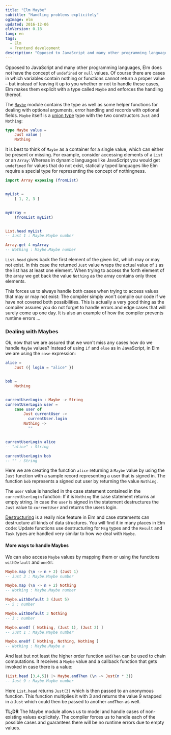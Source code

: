 ```yaml
---
title: "Elm Maybe"
subtitle: "Handling problems explicitely"
ogImage: elm
updated: 2016-12-06
elmVersion: 0.18
lang: en
tags:
  - Elm
  - Frontend development
description: "Opposed to JavaScript and many other programming languages, Elm does not have the concept of undefined or null values. Of course there are cases in which variables contain nothing or functions cannot return a proper value – but instead of leaving it up to you whether or not to handle these cases, Elm makes them explicit with a type called Maybe and enforces the handling thereof."
---
```


Opposed to JavaScript and many other programming languages, Elm does not have the concept of `undefined` or `null` values. Of course there are cases in which variables contain nothing or functions cannot return a proper value – but instead of leaving it up to you whether or not to handle these cases, Elm makes them explicit with a type called `Maybe` and enforces the handling thereof.

<!-- more -->

The [`Maybe`](http://package.elm-lang.org/packages/elm-lang/core/3.0.0/Maybe) module contains the type as well as some helper functions for dealing with  optional arguments, error handling and records with optional fields. `Maybe` itself is a [union type](/articles/elm-data-structures-union-type.html) type with the two constructors `Just` and `Nothing`:

```elm
type Maybe value =
    Just value |
    Nothing
```

It is best to think of `Maybe` as a container for a single value, which can either be present or missing. For example, consider accessing elements of a `List` or an `Array`: Whereas in dynamic languages like JavaScript you would get `undefined` for values that do not exist, statically typed languages like Elm require a special type for representing the concept of nothingness.

```elm
import Array exposing (fromList)


myList =
    [ 1, 2, 3 ]


myArray =
    (fromList myList)


List.head myList
-- Just 1 : Maybe.Maybe number

Array.get 4 myArray
-- Nothing : Maybe.Maybe number
```

`List.head` gives back the first element of the given list, which may or may not exist. In this case the returned `Just` value wraps the actual value of `1` as the list has at least one element. When trying to access the forth element of the array we get back the value `Nothing` as the array contains only three elements.

This forces us to always handle both cases when trying to access values that may or may not exist: The compiler simply won't compile our code if we have not covered both possibilities. This is actually a very good thing as the compiler assures you do not forget to handle errors and edge cases that will surely come up one day. It is also an example of how the compiler prevents runtime errors …

### Dealing with Maybes

Ok, now that we are assured that we won't miss any cases how do we handle `Maybe` values? Instead of using `if` and `else` as in JavaScript, in Elm we are using the `case` expression:

```elm
alice =
    Just ({ login = "alice" })


bob =
    Nothing


currentUserLogin : Maybe -> String
currentUserLogin user =
    case user of
        Just currentUser ->
          currentUser.login
        Nothing ->
          ""


currentUserLogin alice
-- "alice" : String

currentUserLogin bob
-- "" : String
```

Here we are creating the function `alice` returning a `Maybe` value by using the `Just` function with a sample record representing a user that is signed in. The function `bob` represents a signed out user by returning the value `Nothing`.

The `user` value is handled in the case statement contained in the `currentUserLogin` function: If it is `Nothing` the case statement returns an empty string. In case the `user` is signed in the statement destructures the `Just` value to `currentUser` and returns the users login.

[Destructuring](elm-data-structures-record-tuple.html#destructuring) is a really nice feature in Elm and case statements can destructure all kinds of data structures. You will find it in many places in Elm code: Update functions use destructuring for `Msg` types and the `Result` and `Task` types are handled very similar to how we deal with `Maybe`.

#### More ways to handle Maybes

We can also access `Maybe` values by mapping them or using the functions `withDefault` and `oneOf`:

```elm
Maybe.map (\n -> n + 2) (Just 1)
-- Just 3 : Maybe.Maybe number

Maybe.map (\n -> n + 2) Nothing
-- Nothing : Maybe.Maybe number

Maybe.withDefault 3 (Just 5)
-- 5 : number

Maybe.withDefault 3 Nothing
-- 3 : number

Maybe.oneOf [ Nothing, (Just 1), (Just 2) ]
-- Just 1 : Maybe.Maybe number

Maybe.oneOf [ Nothing, Nothing, Nothing ]
-- Nothing : Maybe.Maybe a
```

And last but not least the higher order function `andThen` can be used to chain computations. It receives a `Maybe` value and a callback function that gets invoked in case there is a value:

```elm
(List.head [3,4,5]) |> Maybe.andThen (\n -> Just(n * 3))
-- Just 9 : Maybe.Maybe number
```

Here `List.head` returns `Just(3)` which is then passed to an anonymous function. This function multiplies it with 3 and returns the value 9 wrapped in a `Just` which could then be passed to another `andThen` as well.

**TL;DR** The Maybe module allows us to model and handle cases of non-existing values explicitely. The compiler forces us to handle each of the possible cases and guarantees there will be no runtime errors due to empty values.
